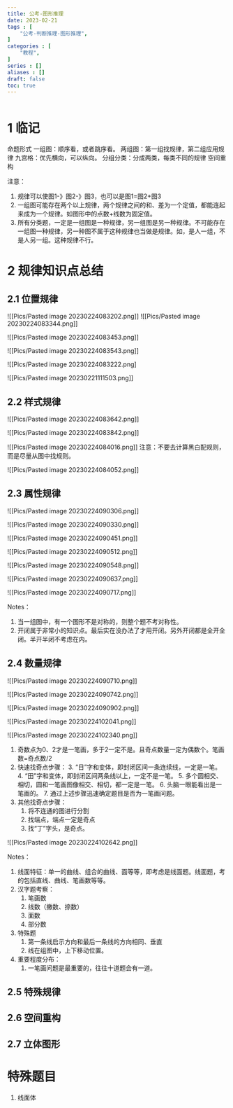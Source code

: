 ```yaml
---
title: 公考-图形推理
date: 2023-02-21
tags : [
	"公考-判断推理-图形推理",
]
categories : [
	"教程",
]
series : []
aliases : []
draft: false
toc: true
---
```



```toc
```





# 1 临记

命题形式
一组图：顺序看，或者跳序看。
两组图：第一组找规律，第二组应用规律
九宫格：优先横向，可以纵向。
分组分类：分成两类，每类不同的规律
空间重构

注意：
1. 规律可以使图1-》图2-》图3，也可以是图1=图2+图3
2. 一组图可能存在两个以上规律，两个规律之间的和、差为一个定值，都能连起来成为一个规律。如图形中的点数+线数为固定值。
3. 所有分类题，一定是一组图是一种规律，另一组图是另一种规律。不可能存在一组图一种规律，另一种图不属于这种规律也当做是规律。如，是人一组，不是人另一组。这种规律不行。

# 2 规律知识点总结

## 2.1 位置规律
![[Pics/Pasted image 20230224083202.png]]
![[Pics/Pasted image 20230224083344.png]]

![[Pics/Pasted image 20230224083453.png]]

![[Pics/Pasted image 20230224083543.png]]



![[Pics/Pasted image 20230224083222.png]

![[Pics/Pasted image 20230221111503.png]]

## 2.2 样式规律

![[Pics/Pasted image 20230224083642.png]]

![[Pics/Pasted image 20230224083842.png]]

![[Pics/Pasted image 20230224084016.png]]
注意：不要去计算黑白配规则，而是尽量从图中找规则。

![[Pics/Pasted image 20230224084052.png]]


## 2.3 属性规律

![[Pics/Pasted image 20230224090306.png]]

![[Pics/Pasted image 20230224090330.png]]

![[Pics/Pasted image 20230224090451.png]]

![[Pics/Pasted image 20230224090512.png]]

![[Pics/Pasted image 20230224090548.png]]

![[Pics/Pasted image 20230224090637.png]]

![[Pics/Pasted image 20230224090717.png]]

Notes：
1. 当一组图中，有一个图形不是对称的，则整个题不考对称性。
2. 开闭属于非常小的知识点。最后实在没办法了才用开闭。另外开闭都是全开全闭。半开半闭不考虑在内。


## 2.4 数量规律
![[Pics/Pasted image 20230224090710.png]]

![[Pics/Pasted image 20230224090742.png]]

![[Pics/Pasted image 20230224090902.png]]

![[Pics/Pasted image 20230224102041.png]]

![[Pics/Pasted image 20230224102340.png]]

1. 奇数点为0、2才是一笔画，多于2一定不是。且奇点数量一定为偶数个。笔画数=奇点数/2
2. 快速找奇点步骤：
	3. “日”字和变体，即封闭区间一条连续线，一定是一笔。
	4. “田”字和变体，即封闭区间两条线以上，一定不是一笔。
	5. 多个圆相交、相切，圆和一笔画图像相交、相切，都一定是一笔。
	6. 头脑一眼能看出是一笔画的。
	7. 通过上述步骤迅速确定题目是否为一笔画问题。
3. 其他找奇点步骤：
	1. 将不连通的图进行分割
	2. 找端点，端点一定是奇点
	3. 找“丁”字头，是奇点。

![[Pics/Pasted image 20230224102642.png]]

Notes：
1. 线面特征：单一的曲线、组合的曲线、面等等，即考虑是线面题。线面题，考的包括直线、曲线、笔画数等等。
2. 汉字题考察：
	1. 笔画数
	2. 线数（撇数、捺数）
	3. 面数
	4. 部分数
3. 特殊题
	1. 第一条线启示方向和最后一条线的方向相同、垂直
	2. 线在组图中，上下移动位置。
4. 重要程度分布：
	1. 一笔画问题是最重要的，往往十道题会有一道。


## 2.5 特殊规律

## 2.6 空间重构

## 2.7 立体图形

# 特殊题目

1. 线面体